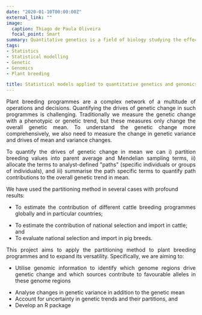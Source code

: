 ```yaml
---
date: "2020-01-10T00:00:00Z"
external_link: ""
image:
  caption: Thiago de Paula Oliveira
  focal_point: Smart
summary: Quantitative genetics is a field of biology studying the effect of genetic and environmental factors on quantitative traits.
tags:
- Statistics
- Statistical modelling
- Genetic
- Genomics
- Plant breeding

title: Statistical models applied to quantitative genetics and genomics of plant breeding
---
```


<p align="justify">
Plant breeding programmes are a complex network of a multitude of operations and decisions. Quantifying the drives of genetic change in such programmes is challenging. Traditionally we measure the genetic change with a phenotypic or genetic trend, but these measures only change the overall genetic mean. To understand the genetic change more comprehensively, we also need to measure the change in genetic variance and drives of mean and variance changes. 
</p>

<p align="justify">
To quantify the drives of genetic change in mean we can i) partition breeding values into parent average and Mendelian sampling terms, ii) allocate the terms to analyst-defined "paths" (specific individuals or groups of individuals), and iii) summarise the path specific terms to quantify path contributions to the overall genetic trend in mean. 
</p>


We have used the partitioning method in several cases with profound results:

* <p align="justify"> To estimate the contribution of different cattle breeding programmes globally and in particular countries; </p>
* To estimate the contribution of national selection and import in cattle; and
* To evaluate national selection and import in pig breeds.


<p align="justify">
This project aims to apply the partitioning method to plant breeding programmes and to expand its versatility. Specifically, we are aiming to:
</p>


* <p align="justify"> Utilise genomic information to identify which genome regions drive genetic change and which sources contribute to favourable alleles in these genome regions </p>
*  Analyse changes in genetic variance in addition to the genetic mean
*  Account for uncertainty in genetic trends and their partitions, and
*  Develop an R package

